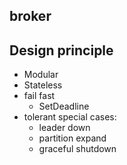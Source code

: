 broker
------

Design principle
----------------
* Modular
* Stateless
* fail fast
  - SetDeadline
* tolerant special cases:
  - leader down
  - partition expand
  - graceful shutdown

